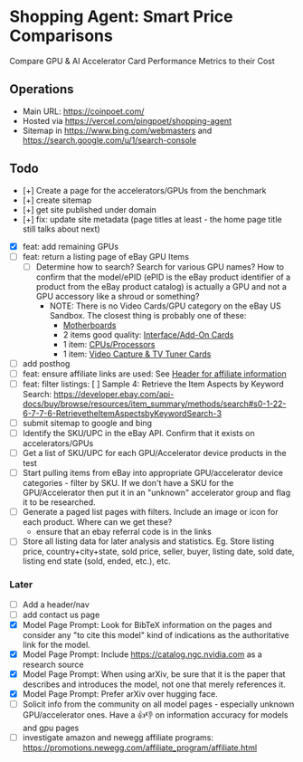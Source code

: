 # Shopping Agent: Smart Price Comparisons

Compare GPU & AI Accelerator Card Performance Metrics to their Cost

## Operations

- Main URL: https://coinpoet.com/
- Hosted via https://vercel.com/pingpoet/shopping-agent
- Sitemap in https://www.bing.com/webmasters and https://search.google.com/u/1/search-console

## Todo

- [+] Create a page for the accelerators/GPUs from the benchmark
- [+] create sitemap
- [+] get site published under domain
- [+] fix: update site metadata (page titles at least - the home page title still talks about next)
- [x] feat: add remaining GPUs
- [ ] feat: return a listing page of eBay GPU Items
  - [ ] Determine how to search? Search for various GPU names? How to confirm that the model/ePID (ePID is the eBay product identifier of a product from the eBay product catalog) is actually a GPU and not a GPU accessory like a shroud or something?
    - NOTE: There is no Video Cards/GPU category on the eBay US Sandbox. The closest thing is probably one of these:
      - [Motherboards](https://www.sandbox.ebay.com/sch/1244/i.html)
      - 2 items good quality: [Interface/Add-On Cards](https://www.sandbox.ebay.com/sch/182088/i.html)
      - 1 item: [CPUs/Processors](https://www.sandbox.ebay.com/sch/164/i.html)
      - 1 item: [Video Capture & TV Tuner Cards](https://www.sandbox.ebay.com/sch/3761/i.html)
- [ ] add posthog
- [ ] feat: ensure affiliate links are used: See [Header for affiliate information](https://developers.ebay.com/api-docs/buy/static/api-browse.html#affiliate-header)
- [ ] feat: filter listings:
      [ ] Sample 4: Retrieve the Item Aspects by Keyword Search: https://developer.ebay.com/api-docs/buy/browse/resources/item_summary/methods/search#s0-1-22-6-7-7-6-RetrievetheItemAspectsbyKeywordSearch-3
- [ ] submit sitemap to google and bing
- [ ] Identify the SKU/UPC in the eBay API. Confirm that it exists on accelerators/GPUs
- [ ] Get a list of SKU/UPC for each GPU/Accelerator device products in the test
- [ ] Start pulling items from eBay into appropriate GPU/accelerator device categories - filter by SKU. If we don't have a SKU for the GPU/Accelerator then put it in an "unknown" accelerator group and flag it to be researched.
- [ ] Generate a paged list pages with filters. Include an image or icon for each product. Where can we get these?
  - ensure that an ebay referral code is in the links
- [ ] Store all listing data for later analysis and statistics. Eg. Store listing price, country+city+state, sold price, seller, buyer, listing date, sold date, listing end state (sold, ended, etc.), etc.

### Later

- [ ] Add a header/nav
- [ ] add contact us page
- [x] Model Page Prompt: Look for BibTeX information on the pages and consider any "to cite this model" kind of indications as the authoritative link for the model.
- [x] Model Page Prompt: Include https://catalog.ngc.nvidia.com as a research source
- [x] Model Page Prompt: When using arXiv, be sure that it is the paper that describes and introduces the model, not one that merely references it.
- [x] Model Page Prompt: Prefer arXiv over hugging face.
- [ ] Solicit info from the community on all model pages - especially unknown GPU/accelerator ones. Have a 👍👎 on information accuracy for models and gpu pages
- [ ] investigate amazon and newegg affiliate programs: https://promotions.newegg.com/affiliate_program/affiliate.html
